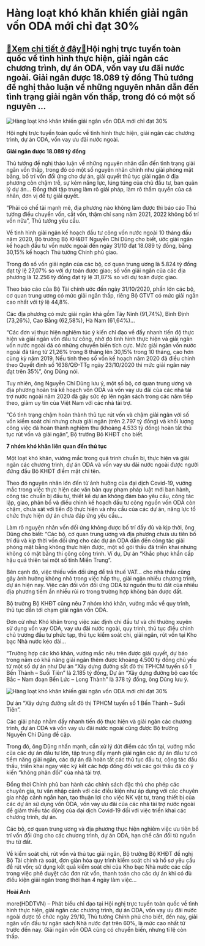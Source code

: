 Hàng loạt khó khăn khiến giải ngân vốn ODA mới chỉ đạt 30%
==========================================================

[:gift:Xem chi tiết ở đây:gift:](https://hddtvn.com/hang-loat-kho-khan-khien-giai-ngan-von-oda-moi-chi-dat-30/)Hội nghị trực tuyến toàn quốc về tình hình thực hiện, giải ngân các chương trình, dự án ODA, vốn vay ưu đãi nước ngoài. Giải ngân được 18.089 tỷ đồng Thủ tướng đề nghị thảo luận về những nguyên nhân dẫn đến tình trạng giải ngân vốn thấp, trong đó có một số nguyên …
-------------------------------------------------------------------------------------------------------------------------------------------------------------------------------------------------------------------------------------------------------------------------





![Hàng loạt khó khăn khiến giải ngân vốn ODA mới chỉ đạt 30%](https://hddtvn.com/wp-content/uploads/2021/01/3114_-NQH2572.jpg "Hàng loạt khó khăn khiến giải ngân vốn ODA mới chỉ đạt 30%")


Hội nghị trực tuyến toàn quốc về tình hình thực hiện, giải ngân các chương trình, dự án ODA, vốn vay ưu đãi nước ngoài.



**Giải ngân được 18.089 tỷ đồng**


Thủ tướng đề nghị thảo luận về những nguyên nhân dẫn đến tình trạng giải ngân vốn thấp, trong đó có một số nguyên nhân chính như giải phóng mặt bằng, bố trí vốn đối ứng cho dự án, giải quyết thủ tục giải ngân ở địa phương còn chậm trễ, sự kém năng lực, lúng túng của chủ đầu tư, ban quản lý dự án… Đồng thời tập trung làm rõ giải pháp, làm rõ thẩm quyền của cá nhân, đơn vị để tự giải quyết.


“Phải có chế tài mạnh mẽ, địa phương nào không làm được thì báo cáo Thủ tướng điều chuyển vốn, cắt vốn, thậm chí sang năm 2021, 2022 không bố trí vốn nữa”, Thủ tướng yêu cầu.


Về tình hình giải ngân kế hoạch đầu tư công vốn nước ngoài 10 tháng đầu năm 2020, Bộ trưởng Bộ KH&ĐT Nguyễn Chí Dũng cho biết, ước giải ngân kế hoạch đầu tư vốn nước ngoài đến ngày 31/10 đạt 18.089 tỷ đồng, bằng 30,15% kế hoạch Thủ tướng Chính phủ giao.


Trong đó số vốn giải ngân của các bộ, cơ quan trung ương là 5.824 tỷ đồng đạt tỷ lệ 27,07% so với dự toán được giao; số vốn giải ngân của các địa phương là 12.256 tỷ đồng đạt tỷ lệ 31,87% so với dự toán được giao.


Theo báo cáo của Bộ Tài chính ước đến ngày 31/10/2020, phần lớn các bộ, cơ quan trung ương có mức giải ngân thấp, riêng Bộ GTVT có mức giải ngân cao nhất với tỷ lệ 44,8%.


Các địa phương có mức giải ngân khá gồm Tây Ninh (91,74%), Bình Định (73,26%), Cao Bằng (62,58%), Hà Nam (61,64%)…


“Các đơn vị thực hiện nghiêm túc ý kiến chỉ đạo về đẩy nhanh tiến độ thực hiện và giải ngân vốn đầu tư công, nhờ đó tình hình thực hiện và giải ngân vốn nước ngoài đã có những chuyển biến tích cực. Mức giải ngân vốn nước ngoài đã tăng từ 21,26% trong 8 tháng lên 30,15% trong 10 tháng, cao hơn cùng kỳ năm 2019. Nếu tính theo số vốn kế hoạch năm 2020 đã điều chỉnh theo Quyết định số 1638/QĐ-TTg ngày 23/10/2020 thì mức giải ngân này đạt trên 35%”, ông Dũng nói.


Tuy nhiên, ông Nguyễn Chí Dũng lưu ý, một số bộ, cơ quan trung ương và địa phương hoàn trả kế hoạch vốn ODA và vốn vay ưu đãi của các nhà tài trợ nước ngoài năm 2020 đã gây sức ép lên ngân sách trong các năm tiếp theo, giảm uy tín của Việt Nam với các nhà tài trợ.


“Có tình trạng chậm hoàn thành thủ tục rút vốn và chậm giải ngân với số vốn kiểm soát chi nhưng chưa giải ngân (trên 2.797 tỷ đồng) và khối lượng công việc đã hoàn thành nghiệm thu (khoảng 4.533 tỷ đồng) hoàn tất thủ tục rút vốn và giải ngân”, Bộ trưởng Bộ KHĐT cho biết.


**7 nhóm khó khăn liên quan đến thủ tục**


Một loạt khó khăn, vướng mắc trong quá trình chuẩn bị, thực hiện và giải ngân các chương trình, dự án ODA và vốn vay ưu đãi nước ngoài được người đứng đầu Bộ KHĐT điểm mặt chỉ tên.


Theo đó nguyên nhân lớn đến từ ảnh hưởng của đại dịch Covid-19, vướng mắc trong việc thực hiện các văn bản quy phạm pháp luật mới ban hành, công tác chuẩn bị đầu tư, thiết kế dự án không đảm bảo yêu cầu, công tác lập, giao, phân bổ và điều chỉnh kế hoạch đầu tư công nguồn vốn ODA còn chậm, chưa sát với tiến độ thực hiện và nhu cầu của các dự án, năng lực tổ chức thực hiện dự án chưa đáp ứng yêu cầu…


Làm rõ nguyên nhân vốn đối ứng không được bố trí đầy đủ và kịp thời, ông Dũng cho biết: “Các bộ, cơ quan trung ương và địa phương chưa ưu tiên bố trí đủ và kịp thời vốn đối ứng cho các dự án ODA dẫn đến công tác giải phóng mặt bằng không thực hiện được, một số gói thầu đã triển khai nhưng không có mặt bằng thi công công trình. Ví dụ, Dự án “Khắc phục khẩn cấp hậu quả thiên tai một số tỉnh Miền Trung”.


Bên cạnh đó, việc thiếu vốn đối ứng để trả thuế VAT… cho nhà thầu cũng gây ảnh hưởng không nhỏ trong việc hấp thụ, giải ngân nhiều chương trình, dự án hiện nay. Việc cân đối vốn đối ứng ODA từ nguồn thu từ đất của nhiều địa phương tiềm ẩn nhiều rủi ro trong trường hợp không bán được đất.


Bộ trưởng Bộ KHĐT cũng nêu 7 nhóm khó khăn, vướng mắc về quy trình, thủ tục dẫn tới chạm giải ngân vốn ODA.


Đơn cử như: Khó khăn trong việc xác định chi đầu tư và chi thường xuyên sử dụng vốn vay ODA, vay ưu đãi nước ngoài, quy trình, thủ tục điều chỉnh chủ trương đầu tư phức tạp, thủ tục kiểm soát chi, giải ngân, rút vốn tại Kho bạc Nhà nước kéo dài…


“Trường hợp các khó khăn, vướng mắc nêu trên được giải quyết, dự báo trong năm có khả năng giải ngân thêm được khoảng 4.500 tỷ đồng chủ yếu từ một số dự án như Dự án “Xây dựng đường sắt đô thị TPHCM tuyến số 1 Bến Thành – Suối Tiên” là 2.185 tỷ đồng, Dự án “Xây dựng đường bộ cao tốc Bắc – Nam đoạn Bến Lức – Long Thành” là 378 tỷ đồng, ông Dũng lưu ý.





![Hàng loạt khó khăn khiến giải ngân vốn ODA mới chỉ đạt 30%](https://hddtvn.com/wp-content/uploads/2021/01/3323_suoitien1-2.jpg "Hàng loạt khó khăn khiến giải ngân vốn ODA mới chỉ đạt 30%")


Dự án “Xây dựng đường sắt đô thị TPHCM tuyến số 1 Bến Thành – Suối Tiên”.



Các giải pháp nhằm đẩy nhanh tiến độ thực hiện và giải ngân các chương trình, dự án ODA và vốn vay ưu đãi nước ngoài cũng được Bộ trưởng Nguyễn Chí Dũng đề cập.


Trong đó, ông Dũng nhấn mạnh, cần xử lý dứt điểm các tồn tại, vướng mắc của các dự án đầu tư lớn, tập trung đẩy mạnh giải ngân các dự án đầu tư có tiềm năng giải ngân, các dự án đã hoàn tất các thủ tục đầu tư, công tác đấu thầu, triển khai ngay việc ký kết các hợp đồng đối với các gói thầu đã có ý kiến “không phản đối” của nhà tài trợ.


Đồng thời Chính phủ ban hành các chính sách đặc thù cho phép các chuyên gia, tư vấn nhập cảnh với các điều kiện như áp dụng với các chuyên gia nhập cảnh ngắn hạn, tạo thuận lợi cho việc NK vật tư, trang thiết bị của các dự án sử dụng vốn ODA, vốn vay ưu đãi của các nhà tài trợ nước ngoài để giảm thiểu tác động của đại dịch Covid-19 đối với việc triển khai các chương trình, dự án.


Các bộ, cơ quan trung ương và địa phương thực hiện nghiêm việc ưu tiên bố trí vốn đối ứng cho các chương trình, dự án ODA, hạn chế cân đối từ nguồn thu từ đất.


Về kiểm soát chi, rút vốn và thủ tục giải ngân, Bộ trưởng Bộ KHĐT đề nghị Bộ Tài chính rà soát, đơn giản hóa quy trình kiểm soát chi và hồ sơ yêu cầu để rút vốn; sử dụng kết quả kiểm soát chi của Kho bạc Nhà nước các cấp trong việc phê duyệt các đơn rút vốn, thanh toán cho các dự án khi có đủ điều kiện giải ngân trong thời hạn 4 ngày làm việc…




**Hoài Anh**



more(HDDTVN) – Phát biểu chỉ đạo tại Hội nghị trực tuyến toàn quốc về tình hình thực hiện, giải ngân các chương trình, dự án ODA, vốn vay ưu đãi nước ngoài được tổ chức ngày 29/10, Thủ tướng Chính phủ cho biết, đến nay, giải ngân vốn đầu tư ngân sách Nhà nước đạt trên 60%, là mức cao nhất từ trước đến nay. Giải ngân vốn ODA cũng có chuyển biến, nhưng tỉ lệ còn thấp.

